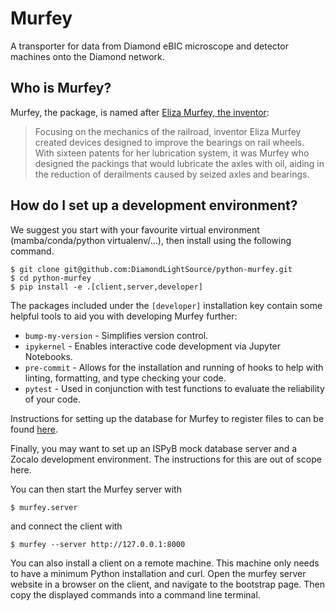 # Murfey

A transporter for data from Diamond eBIC microscope and detector machines onto the Diamond network.

## Who is Murfey?

Murfey, the package, is named after [Eliza Murfey, the inventor](https://nationalrrmuseum.org/blog/mother-of-invention-women-railroad-innovators/):

> Focusing on the mechanics of the railroad, inventor Eliza Murfey created devices designed
> to improve the bearings on rail wheels. With sixteen patents for her lubrication system,
> it was Murfey who designed the packings that would lubricate the axles with oil, aiding
> in the reduction of derailments caused by seized axles and bearings.

## How do I set up a development environment?

We suggest you start with your favourite virtual environment (mamba/conda/python virtualenv/...),
then install using the following command.

```text
$ git clone git@github.com:DiamondLightSource/python-murfey.git
$ cd python-murfey
$ pip install -e .[client,server,developer]
```

The packages included under the `[developer]` installation key contain some helpful tools to aid you with developing Murfey further:

- `bump-my-version` - Simplifies version control.
- `ipykernel` - Enables interactive code development via Jupyter Notebooks.
- `pre-commit` - Allows for the installation and running of hooks to help with linting, formatting, and type checking your code.
- `pytest` - Used in conjunction with test functions to evaluate the reliability of your code.

Instructions for setting up the database for Murfey to register files to can be found [here](src/murfey/server/MURFEY_DB.md).

Finally, you may want to set up an ISPyB mock database server and a Zocalo
development environment. The instructions for this are out of scope here.

You can then start the Murfey server with

```text
$ murfey.server
```

and connect the client with

```text
$ murfey --server http://127.0.0.1:8000
```

You can also install a client on a remote machine. This machine only needs to have
a minimum Python installation and curl. Open the murfey server website in a browser
on the client, and navigate to the bootstrap page. Then copy the displayed commands
into a command line terminal.
